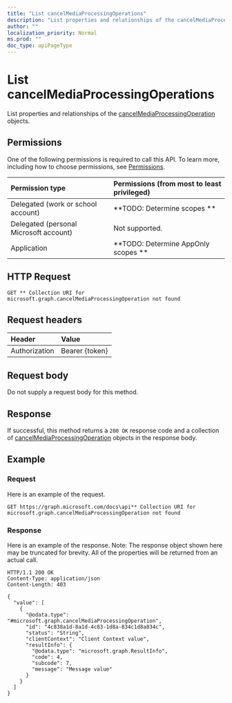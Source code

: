 ```yaml
---
title: "List cancelMediaProcessingOperations"
description: "List properties and relationships of the cancelMediaProcessingOperation objects."
author: ""
localization_priority: Normal
ms.prod: ""
doc_type: apiPageType
---
```


# List cancelMediaProcessingOperations

List properties and relationships of the [cancelMediaProcessingOperation](../resources/cancelmediaprocessingoperation.md) objects.

## Permissions
One of the following permissions is required to call this API. To learn more, including how to choose permissions, see [Permissions](/concepts/permissions-reference.md).

|Permission type|Permissions (from most to least privileged)|
|:---|:---|
|Delegated (work or school account)|**TODO: Determine scopes **|
|Delegated (personal Microsoft account)|Not supported.|
|Application|**TODO: Determine AppOnly scopes **|

## HTTP Request
<!-- {
  "blockType": "ignored"
}
-->
``` http
GET ** Collection URI for microsoft.graph.cancelMediaProcessingOperation not found
```

## Request headers
|Header|Value|
|:---|:---|
|Authorization|Bearer {token}|

## Request body
Do not supply a request body for this method.

## Response
If successful, this method returns a `200 OK` response code and a collection of [cancelMediaProcessingOperation](../resources/cancelmediaprocessingoperation.md) objects in the response body.

## Example

### Request
Here is an example of the request.
<!-- {
  "blockType": "request",
  "name": "get_cancelmediaprocessingoperation"
}
-->
``` http
GET https://graph.microsoft.com/docs\api** Collection URI for microsoft.graph.cancelMediaProcessingOperation not found
```

### Response
Here is an example of the response. Note: The response object shown here may be truncated for brevity. All of the properties will be returned from an actual call.
<!-- {
  "blockType": "response",
  "truncated": true,
  "@odata.type": "collection(microsoft.graph.cancelmediaprocessingoperation)"
}
-->
``` http
HTTP/1.1 200 OK
Content-Type: application/json
Content-Length: 403

{
  "value": [
    {
      "@odata.type": "#microsoft.graph.cancelMediaProcessingOperation",
      "id": "4c838a1d-8a1d-4c83-1d8a-834c1d8a834c",
      "status": "String",
      "clientContext": "Client Context value",
      "resultInfo": {
        "@odata.type": "microsoft.graph.ResultInfo",
        "code": 4,
        "subcode": 7,
        "message": "Message value"
      }
    }
  ]
}
```

